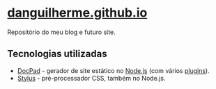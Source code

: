 # [danguilherme.github.io](https://danguilherme.github.io/)

Repositório do meu blog e futuro site.

## Tecnologias utilizadas

* [DocPad](https://docpad.org/) - gerador de site estático no [Node.js](https://nodejs.org/) (com vários [plugins](https://github.com/danguilherme/danguilherme.github.io/blob/source/package.json#L7-L19)).
* [Stylus](https://learnboost.github.io/stylus/) - pré-processador CSS, também no Node.js.